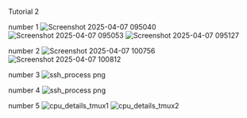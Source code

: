 Tutorial 2 

number 1 
![Screenshot 2025-04-07 095040](https://github.com/user-attachments/assets/7ad038dc-95e9-41a6-afba-344e904adf1b)
![Screenshot 2025-04-07 095053](https://github.com/user-attachments/assets/7b712eee-a2c9-4ea6-bc98-ff7e769101a7)
![Screenshot 2025-04-07 095127](https://github.com/user-attachments/assets/10ce33ac-20c3-40dc-848b-e9ad0e0a30df)

number 2
![Screenshot 2025-04-07 100756](https://github.com/user-attachments/assets/dbb21a9a-2e45-4bb7-956f-bbc209df58a8)
![Screenshot 2025-04-07 100812](https://github.com/user-attachments/assets/53e36c14-0065-4bc6-8fd3-af0b66de97d4)

number 3
![ssh_process png](https://github.com/user-attachments/assets/0b03957e-8545-4978-99a1-cb0a7aa0971e)

number 4
![ssh_process png](https://github.com/user-attachments/assets/d6956e70-f482-486f-b465-0221b1e570db)

number 5
![cpu_details_tmux1](https://github.com/user-attachments/assets/985d3eb6-9b25-4891-a9e9-0b500b5085f5)
![cpu_details_tmux2](https://github.com/user-attachments/assets/fb3e68d3-4fd2-43d0-afe8-64384f40960f)










